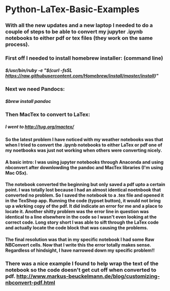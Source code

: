 # Python-LaTex-Basic-Examples
### With all the new updates and a new laptop I needed to do a couple of steps to be able to convert my jupyter .ipynb notebooks to either pdf or tex files (they work on the same process). 

### First off I needed to install homebrew installer: (command line)
##### $/usr/bin/ruby -e "$(curl -fsSL https://raw.githubusercontent.com/Homebrew/install/master/install)"

### Next we need Pandocs: 
##### $brew install pandoc

### Then MacTex to convert to LaTex:
##### I went to http://tug.org/mactex/

#### So the latest problem I have noticed with my weather notebooks was that when I tried to convert the .ipynb notebooks to either LaTex or pdf one of my noetbooks was just not working when others were converting nicely.

#### A basic intro: I was using jupyter notebooks through Anaconda and using nbconvert after downlowding the pandoc and MacTex libraries (I'm using Mac OSx).

#### The notebook converted the beginning but only saved a pdf upto a certain point. I was totally lost because I had an almost identical noetnbook that converted no problem. So I saved the notebook to a .tex file and opened it in the TexShop app. Running the code (typset button), it would not bring up a wkrking copy of the pdf. It did indicate an error for me and a place to locate it. Another shitty problem was the error line in question was identical to a line elsewhere in the code so I wasn't even looking at the correct code. Long story short I was able to sift through the LaTex code and actually locate the code block that was causing the problems.

#### The final resolution was that in my specific notebook I had some Raw NBConvert cells. Now that I write this the error totally makes sense. Regardless of hindsight, I have narrowed down my specific problem!!

### There was a nice example I found to help wrap the text of the notebook so the code doesn't get cut off when converted to pdf. http://www.markus-beuckelmann.de/blog/customizing-nbconvert-pdf.html
